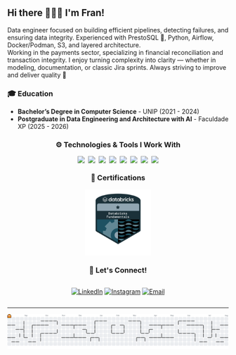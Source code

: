 ## Hi there 🙋🏻‍♀️ I'm Fran!

Data engineer focused on building efficient pipelines, detecting failures, and ensuring data integrity. Experienced with PrestoSQL 💙, Python, Airflow, Docker/Podman, S3, and layered architecture.  
Working in the payments sector, specializing in financial reconciliation and transaction integrity. I enjoy turning complexity into clarity — whether in modeling, documentation, or classic Jira sprints. Always striving to improve and deliver quality 🚀

### 🎓 Education

- **Bachelor’s Degree in Computer Science** - UNIP (2021 - 2024)  
- **Postgraduate in Data Engineering and Architecture with AI** - Faculdade XP (2025 - 2026)

<div align="center">

### ⚙️ Technologies & Tools I Work With

<div style="display: flex; flex-wrap: wrap; gap: 8px; justify-content: center;">
  <img src="https://img.shields.io/badge/Python-3776AB?style=flat-square&logo=python&logoColor=white" />
  <img src="https://img.shields.io/badge/Trino-4285F4?style=flat-square&logo=trino&logoColor=white" />
  <img src="https://img.shields.io/badge/SQL-336791?style=flat-square&logo=postgresql&logoColor=white" />
  <img src="https://img.shields.io/badge/Airflow-017CEE?style=flat-square&logo=apacheairflow&logoColor=white" />
  <img src="https://img.shields.io/badge/Amazon%20S3-569A31?style=flat-square&logo=amazonaws&logoColor=white" />
  <img src="https://img.shields.io/badge/Apache%20Spark-E25A1C?style=flat-square&logo=apachespark&logoColor=white" />
  <img src="https://img.shields.io/badge/Docker-2496ED?style=flat-square&logo=docker&logoColor=white" />
  <img src="https://img.shields.io/badge/Podman-892CA0?style=flat-square&logo=podman&logoColor=white" />
</div>

### 📜 Certifications

<div style="display: flex; flex-wrap: wrap; gap: 8px; justify-content: center;">
  <img src="./assets/databricks-badge.png" alt="Databricks Fundamentals Badge" width="150" />
</div>

### 💬 Let's Connect!

<div style="display: flex; gap: 10px; justify-content: center;">

[![LinkedIn](https://img.shields.io/badge/-LinkedIn-%230077B5?style=for-the-badge&logo=linkedin&logoColor=white)](https://www.linkedin.com/in/francielimuniz/)
[![Instagram](https://img.shields.io/badge/-Instagram-%23E4405F?style=for-the-badge&logo=instagram&logoColor=white)](https://www.instagram.com/f_mmuniz/)
[![Email](https://img.shields.io/badge/Email-8B89CC?style=for-the-badge&logo=protonmail&logoColor=white)](mailto:francy_muniz@hotmail.com)

</div>

---

<picture>
  <source media="(prefers-color-scheme: dark)" srcset="https://raw.githubusercontent.com/FranMuniz/FranMuniz/output/pacman-contribution-graph-dark.svg" />
  <source media="(prefers-color-scheme: light)" srcset="https://raw.githubusercontent.com/FranMuniz/FranMuniz/output/pacman-contribution-graph.svg" />
  <img alt="pacman contribution graph" src="https://raw.githubusercontent.com/FranMuniz/FranMuniz/output/pacman-contribution-graph.svg" />
</picture>

</div>
